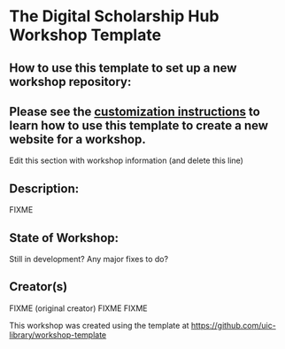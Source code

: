 # The Digital Scholarship Hub Workshop Template

## How to use this template to set up a new workshop repository:

Please see the [customization instructions](https://uic-library.github.io/workshop-template/customization/index.html) to learn how to use this template to create a new website for a workshop. 
---------------------------
Edit this section with workshop information (and delete this line)

## Description:
FIXME

## State of Workshop:
Still in development? Any major fixes to do?

## Creator(s)
FIXME (original creator)
FIXME
FIXME

This workshop was created using the template at https://github.com/uic-library/workshop-template 
